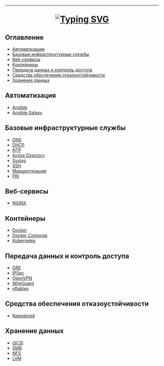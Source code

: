 <h1 align="center">
<hr>
<a href="https://git.io/typing-svg"><img src="https://readme-typing-svg.herokuapp.com?font=Fira+Code&size=28&duration=1000&pause=10000&color=EF476F&center=true&width=435&lines=%D0%9F%D0%BE%D0%BB%D0%B5%D0%B7%D0%BD%D1%8B%D0%B5+%D0%B8%D0%BD%D1%81%D1%82%D1%80%D1%83%D0%BA%D1%86%D0%B8%D0%B8" alt="Typing SVG" /></a>
</h1>

## Оглавление

- [Автоматизация](#автоматизация)
- [Базовые инфраструктурные службы](#базовые-инфраструктурные-службы)
- [Веб-сервисы](#веб-сервисы)
- [Контейнеры](#контейнеры)
- [Передача данных и контроль доступа](#передача-данных-и-контроль-доступа)
- [Средства обеспечения отказоустойчивости](#средства-обеспечения-отказоустойчивости)
- [Хранение данных](#хранение-данных)

## Автоматизация

- [Ansible]()
- [Ansible Galaxy]()

## Базовые инфраструктурные службы

- [DNS]()
- [DHCP](basic_infrastructure/dhcp.md)
- [NTP]()
- [Active Directory]()
- [Syslog]()
- [SSH]()
- [Маршрутизация]()
- [PKI](basic_infrastructure/pki.md)

## Веб-сервисы

- [NGINX]()

## Контейнеры

- [Docker]()
- [Docker Compose]()
- [Kubernetes]()

## Передача данных и контроль доступа

- [GRE]()
- [IPSec]()
- [OpenVPN]()
- [WireGuard]()
- [nftables]()

## Средства обеспечения отказоустойчивости

- [Keepalived]()

## Хранение данных

- [iSCSI]()
- [SMB](storage/smb.md)
- [NFS](storage/nfs.md)
- [LVM](storage/lvm.md)
